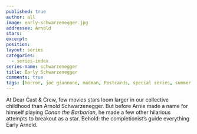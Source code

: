```yaml
---
published: true
author: all
image: early-schwarzenegger.jpg
addressee: Arnold
stars: 
excerpt: 
position: 
layout: series
categories:
  - series-index
series-name: schwarzenegger
title: Early Schwarzenegger
comments: true
tags: [horror, joe giannone, madman, Postcards, special series, summer camp, Summer Camp]
---
```

At Dear Cast & Crew, few movies stars loom larger in our collective childhood than Arnold Schwarzenegger. But before Arnie made a name for himself playing _Conan the Barbarian_, he made a few other hilarious attempts to breakout as a star. Behold: the completionist’s guide everything Early Arnold.